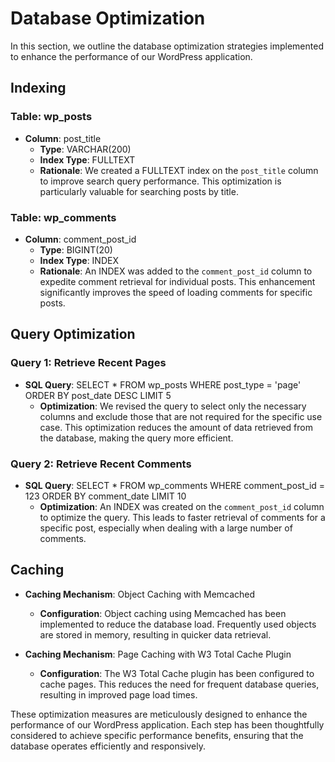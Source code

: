 # Database Optimization

In this section, we outline the database optimization strategies implemented to enhance the performance of our WordPress application.

## Indexing

### Table: wp_posts

- **Column**: post_title
  - **Type**: VARCHAR(200)
  - **Index Type**: FULLTEXT
  - **Rationale**: We created a FULLTEXT index on the `post_title` column to improve search query performance. This optimization is particularly valuable for searching posts by title.

### Table: wp_comments

- **Column**: comment_post_id
  - **Type**: BIGINT(20)
  - **Index Type**: INDEX
  - **Rationale**: An INDEX was added to the `comment_post_id` column to expedite comment retrieval for individual posts. This enhancement significantly improves the speed of loading comments for specific posts.

## Query Optimization

### Query 1: Retrieve Recent Pages

- **SQL Query**: SELECT * FROM wp_posts WHERE post_type = 'page' ORDER BY post_date DESC LIMIT 5
  - **Optimization**: We revised the query to select only the necessary columns and exclude those that are not required for the specific use case. This optimization reduces the amount of data retrieved from the database, making the query more efficient.

### Query 2: Retrieve Recent Comments

- **SQL Query**: SELECT * FROM wp_comments WHERE comment_post_id = 123 ORDER BY comment_date LIMIT 10
  - **Optimization**: An INDEX was created on the `comment_post_id` column to optimize the query. This leads to faster retrieval of comments for a specific post, especially when dealing with a large number of comments.

## Caching

- **Caching Mechanism**: Object Caching with Memcached
  - **Configuration**: Object caching using Memcached has been implemented to reduce the database load. Frequently used objects are stored in memory, resulting in quicker data retrieval.

- **Caching Mechanism**: Page Caching with W3 Total Cache Plugin
  - **Configuration**: The W3 Total Cache plugin has been configured to cache pages. This reduces the need for frequent database queries, resulting in improved page load times.

These optimization measures are meticulously designed to enhance the performance of our WordPress application. Each step has been thoughtfully considered to achieve specific performance benefits, ensuring that the database operates efficiently and responsively.
